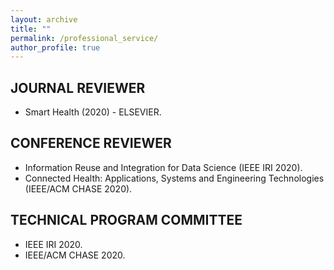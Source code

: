 ```yaml
---
layout: archive
title: ""
permalink: /professional_service/
author_profile: true
---
```


## JOURNAL REVIEWER

- Smart Health (2020) - ELSEVIER.

## CONFERENCE REVIEWER

- Information Reuse and Integration for Data Science (IEEE IRI 2020).
- Connected Health: Applications, Systems and Engineering Technologies (IEEE/ACM CHASE 2020).

## TECHNICAL PROGRAM COMMITTEE

- IEEE IRI 2020.
- IEEE/ACM CHASE 2020.
